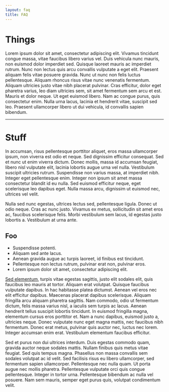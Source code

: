 ```yaml
---
layout: faq
title: FAQ
---
```


# Things

Lorem ipsum dolor sit amet, consectetur adipiscing elit. Vivamus tincidunt congue massa, vitae faucibus libero varius vel. Duis vehicula nunc mauris, non euismod dolor imperdiet sed. Quisque laoreet mauris ac imperdiet rutrum. Nunc non lectus quis arcu convallis vulputate a eget elit. Praesent aliquam felis vitae posuere gravida. Nunc ut nunc non felis luctus pellentesque. Aliquam rhoncus risus vitae nunc venenatis fermentum. Aliquam ultricies justo vitae nibh placerat pulvinar. Cras efficitur, dolor eget pharetra varius, leo diam ultricies sem, sit amet fermentum sem arcu et est. Mauris et dolor neque. Ut eget euismod libero. Nam ac congue purus, quis consectetur enim. Nulla urna lacus, lacinia et hendrerit vitae, suscipit sed leo. Praesent ullamcorper libero ut dui vehicula, id convallis sapien bibendum.

-------------------------------

# Stuff

In accumsan, risus pellentesque porttitor aliquet, eros massa ullamcorper ipsum, non viverra est odio et neque. Sed dignissim efficitur consequat. Sed et nunc ut enim viverra dictum. Donec mollis, massa id accumsan feugiat, libero nisl vulputate elit, lacinia lobortis augue urna vel nulla. Vestibulum suscipit ultricies rutrum. Suspendisse non varius massa, at imperdiet nibh. Integer eget pellentesque enim. Integer non ipsum sit amet massa consectetur blandit id eu nulla. Sed euismod efficitur neque, eget scelerisque leo dapibus eget. Nulla massa arcu, dignissim ut euismod nec, ultrices vel velit.

Nulla sed nunc egestas, ultrices lectus sed, pellentesque ligula. Donec ut odio neque. Cras ac nunc justo. Vivamus ex metus, sollicitudin sit amet eros ac, faucibus scelerisque felis. Morbi vestibulum sem lacus, id egestas justo lobortis a. Vestibulum at urna ante.

## Foo

* Suspendisse potenti.
* Aliquam sed ante lacus.
* Aenean gravida augue ac turpis laoreet, id finibus est tincidunt.
* Pellentesque non lectus rutrum, pulvinar erat non, pulvinar eros.
* Lorem ipsum dolor sit amet, consectetur adipiscing elit.

[Sed elementum](/blog), turpis vitae egestas sagittis, justo elit sodales elit, quis faucibus leo mauris at tortor. Aliquam erat volutpat. Quisque faucibus vulputate dapibus. In hac habitasse platea dictumst. Aenean vel eros nec elit efficitur dapibus. Maecenas placerat dapibus scelerisque. Aliquam fringilla arcu aliquam pharetra sagittis. Nam commodo, odio ut fermentum dictum, felis massa varius nisl, a iaculis sem turpis ac lacus. Aenean hendrerit tellus suscipit lobortis tincidunt. In euismod fringilla magna, elementum cursus eros porttitor et. Nam a nunc dapibus, euismod justo a, ultricies neque. Donec vulputate nunc eget magna mattis, nec faucibus nibh fermentum. Donec erat metus, pulvinar quis auctor nec, luctus nec lorem. Integer accumsan enim erat. Vestibulum elementum faucibus efficitur.

Sed et purus non dui ultrices interdum. Duis egestas commodo quam, gravida auctor neque sodales mattis. Nullam finibus quis metus vitae feugiat. Sed quis tempus magna. Phasellus non massa convallis sem sodales volutpat ac id velit. Sed facilisis risus eu libero ullamcorper, sed fermentum sapien ullamcorper. Pellentesque nec nulla quam. Ut porta augue nec mollis pharetra. Pellentesque vulputate orci quis congue pellentesque. Integer in tortor urna. Pellentesque bibendum ac nulla vel posuere. Nam sem mauris, semper eget purus quis, volutpat condimentum velit.
